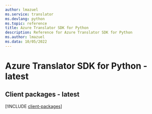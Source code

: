 ```yaml
---
author: lmazuel
ms.service: translator
ms.devlang: python
ms.topic: reference
title: Azure Translator SDK for Python
description: Reference for Azure Translator SDK for Python
ms.author: lmazuel
ms.data: 10/05/2022
---
```

# Azure Translator SDK for Python - latest

## Client packages - latest
[!INCLUDE [client-packages](translator-client-index.md)]